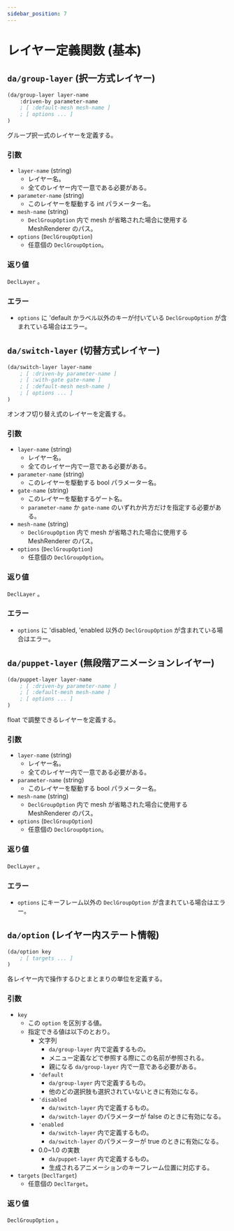 ```yaml
---
sidebar_position: 7
---
```


# レイヤー定義関数 (基本)

## `da/group-layer` (択一方式レイヤー)

```scheme
(da/group-layer layer-name
    :driven-by parameter-name
    ; [ :default-mesh mesh-name ]
    ; [ options ... ]
)
```

グループ択一式のレイヤーを定義する。

### 引数

* `layer-name` (string)
    - レイヤー名。
    - 全てのレイヤー内で一意である必要がある。
* `parameter-name` (string)
    - このレイヤーを駆動する int パラメーター名。
* `mesh-name` (string)
    - `DeclGroupOption` 内で mesh が省略された場合に使用する MeshRenderer のパス。
* `options` (`DeclGroupOption`)
    - 任意個の `DeclGroupOption`。

### 返り値

`DeclLayer` 。

### エラー

* `options` に 'default かラベル以外のキーが付いている `DeclGroupOption` が含まれている場合はエラー。


## `da/switch-layer` (切替方式レイヤー)

```scheme
(da/switch-layer layer-name
    ; [ :driven-by parameter-name ]
    ; [ :with-gate gate-name ]
    ; [ :default-mesh mesh-name ]
    ; [ options ... ]
)
```

オンオフ切り替え式のレイヤーを定義する。

### 引数

* `layer-name` (string)
    - レイヤー名。
    - 全てのレイヤー内で一意である必要がある。
* `parameter-name` (string)
    - このレイヤーを駆動する bool パラメーター名。
* `gate-name` (string)
    - このレイヤーを駆動するゲート名。
    - `parameter-name` か `gate-name` のいずれか片方だけを指定する必要がある。
* `mesh-name` (string)
    - `DeclGroupOption` 内で mesh が省略された場合に使用する MeshRenderer のパス。
* `options` (`DeclGroupOption`)
    - 任意個の `DeclGroupOption`。

### 返り値

`DeclLayer` 。

### エラー

* `options` に 'disabled, 'enabled 以外の `DeclGroupOption` が含まれている場合はエラー。


## `da/puppet-layer` (無段階アニメーションレイヤー)

```scheme
(da/puppet-layer layer-name
    ; [ :driven-by parameter-name ]
    ; [ :default-mesh mesh-name ]
    ; [ options ... ]
)
```

float で調整できるレイヤーを定義する。

### 引数

* `layer-name` (string)
    - レイヤー名。
    - 全てのレイヤー内で一意である必要がある。
* `parameter-name` (string)
    - このレイヤーを駆動する bool パラメーター名。
* `mesh-name` (string)
    - `DeclGroupOption` 内で mesh が省略された場合に使用する MeshRenderer のパス。
* `options` (`DeclGroupOption`)
    - 任意個の `DeclGroupOption`。

### 返り値

`DeclLayer` 。

### エラー

* `options` にキーフレーム以外の `DeclGroupOption` が含まれている場合はエラー。


## `da/option` (レイヤー内ステート情報)

```scheme
(da/option key
    ; [ targets ... ]
)
```

各レイヤー内で操作するひとまとまりの単位を定義する。

### 引数

* `key`
    - この `option` を区別する値。
    - 指定できる値は以下のとおり。
        - 文字列
            - `da/group-layer` 内で定義するもの。
            - メニュー定義などで参照する際にこの名前が参照される。
            - 親になる `da/group-layer` 内で一意である必要がある。
        - `'default`
            - `da/group-layer` 内で定義するもの。
            - 他のどの選択肢も選択されていないときに有効になる。
        - `'disabled`
            - `da/switch-layer` 内で定義するもの。
            - `da/switch-layer` のパラメーターが false のときに有効になる。
        - `'enabled`
            - `da/switch-layer` 内で定義するもの。
            - `da/switch-layer` のパラメーターが true のときに有効になる。
        - 0.0~1.0 の実数
            - `da/puppet-layer` 内で定義するもの。
            - 生成されるアニメーションのキーフレーム位置に対応する。
* `targets` (`DeclTarget`)
    - 任意個の `DeclTarget`。

### 返り値

`DeclGroupOption` 。
